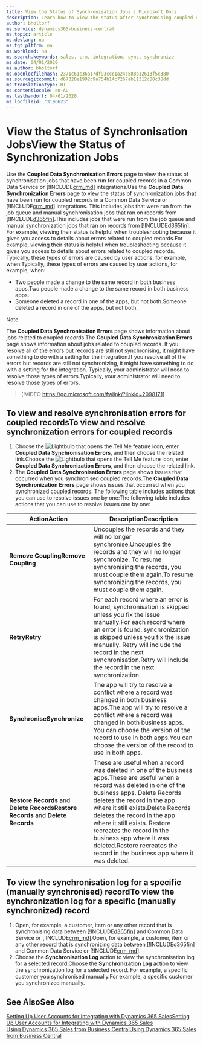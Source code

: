 ```yaml
---
title: View the Status of Synchronisation Jobs | Microsoft Docs
description: Learn how to view the status after synchronising coupled records.
author: bholtorf
ms.service: dynamics365-business-central
ms.topic: article
ms.devlang: na
ms.tgt_pltfrm: na
ms.workload: na
ms.search.keywords: sales, crm, integration, sync, synchronize
ms.date: 04/01/2020
ms.author: bholtorf
ms.openlocfilehash: 2371c61c36a17df93ccc1a24c588b12613f5c380
ms.sourcegitcommit: d67328e1992c9a754b14c7267ab11312c80c38dd
ms.translationtype: HT
ms.contentlocale: en-AU
ms.lasthandoff: 04/01/2020
ms.locfileid: "3196623"
---
```

# <a name="view-the-status-of-synchronization-jobs"></a><span data-ttu-id="21ee8-103">View the Status of Synchronisation Jobs</span><span class="sxs-lookup"><span data-stu-id="21ee8-103">View the Status of Synchronization Jobs</span></span>
<span data-ttu-id="21ee8-104">Use the **Coupled Data Synchronisation Errors** page to view the status of synchronisation jobs that have been run for coupled records in a Common Data Service or [!INCLUDE[crm_md](includes/crm_md.md)] integrations.</span><span class="sxs-lookup"><span data-stu-id="21ee8-104">Use the **Coupled Data Synchronization Errors** page to view the status of synchronization jobs that have been run for coupled records in a Common Data Service or [!INCLUDE[crm_md](includes/crm_md.md)] integrations.</span></span> <span data-ttu-id="21ee8-105">This includes jobs that were run from the job queue and manual synchronisation jobs that ran on records from [!INCLUDE[d365fin](includes/d365fin_md.md)].</span><span class="sxs-lookup"><span data-stu-id="21ee8-105">This includes jobs that were run from the job queue and manual synchronization jobs that ran on records from [!INCLUDE[d365fin](includes/d365fin_md.md)].</span></span> <span data-ttu-id="21ee8-106">For example, viewing their status is helpful when troubleshooting because it gives you access to details about errors related to coupled records.</span><span class="sxs-lookup"><span data-stu-id="21ee8-106">For example, viewing their status is helpful when troubleshooting because it gives you access to details about errors related to coupled records.</span></span> <span data-ttu-id="21ee8-107">Typically, these types of errors are caused by user actions, for example, when:</span><span class="sxs-lookup"><span data-stu-id="21ee8-107">Typically, these types of errors are caused by user actions, for example, when:</span></span>  

* <span data-ttu-id="21ee8-108">Two people made a change to the same record in both business apps.</span><span class="sxs-lookup"><span data-stu-id="21ee8-108">Two people made a change to the same record in both business apps.</span></span>
* <span data-ttu-id="21ee8-109">Someone deleted a record in one of the apps, but not both.</span><span class="sxs-lookup"><span data-stu-id="21ee8-109">Someone deleted a record in one of the apps, but not both.</span></span>

> [!Note]
> <span data-ttu-id="21ee8-110">The **Coupled Data Synchronisation Errors** page shows information about jobs related to coupled records.</span><span class="sxs-lookup"><span data-stu-id="21ee8-110">The **Coupled Data Synchronization Errors** page shows information about jobs related to coupled records.</span></span> <span data-ttu-id="21ee8-111">If you resolve all of the errors but records are still not synchronising, it might have something to do with a setting for the integration.</span><span class="sxs-lookup"><span data-stu-id="21ee8-111">If you resolve all of the errors but records are still not synchronizing, it might have something to do with a setting for the integration.</span></span> <span data-ttu-id="21ee8-112">Typically, your administrator will need to resolve those types of errors.</span><span class="sxs-lookup"><span data-stu-id="21ee8-112">Typically, your administrator will need to resolve those types of errors.</span></span>   

> [!VIDEO https://go.microsoft.com/fwlink/?linkid=2098171]

## <a name="to-view-and-resolve-synchronization-errors-for-coupled-records"></a><span data-ttu-id="21ee8-113">To view and resolve synchronisation errors for coupled records</span><span class="sxs-lookup"><span data-stu-id="21ee8-113">To view and resolve synchronization errors for coupled records</span></span>
1. <span data-ttu-id="21ee8-114">Choose the ![Lightbulb that opens the Tell Me feature](media/ui-search/search_small.png "Tell me what you want to do") icon, enter **Coupled Data Synchronisation Errors**, and then choose the related link.</span><span class="sxs-lookup"><span data-stu-id="21ee8-114">Choose the ![Lightbulb that opens the Tell Me feature](media/ui-search/search_small.png "Tell me what you want to do") icon, enter **Coupled Data Synchronization Errors**, and then choose the related link.</span></span>
2. <span data-ttu-id="21ee8-115">The **Coupled Data Synchronisation Errors** page shows issues that occurred when you synchronised coupled records.</span><span class="sxs-lookup"><span data-stu-id="21ee8-115">The **Coupled Data Synchronization Errors** page shows issues that occurred when you synchronized coupled records.</span></span> <span data-ttu-id="21ee8-116">The following table includes actions that you can use to resolve issues one by one:</span><span class="sxs-lookup"><span data-stu-id="21ee8-116">The following table includes actions that you can use to resolve issues one by one:</span></span>

|<span data-ttu-id="21ee8-117">Action</span><span class="sxs-lookup"><span data-stu-id="21ee8-117">Action</span></span>|<span data-ttu-id="21ee8-118">Description</span><span class="sxs-lookup"><span data-stu-id="21ee8-118">Description</span></span>|
|----|----|
|<span data-ttu-id="21ee8-119">**Remove Coupling**</span><span class="sxs-lookup"><span data-stu-id="21ee8-119">**Remove Coupling**</span></span>|<span data-ttu-id="21ee8-120">Uncouples the records and they will no longer synchronise.</span><span class="sxs-lookup"><span data-stu-id="21ee8-120">Uncouples the records and they will no longer synchronize.</span></span> <span data-ttu-id="21ee8-121">To resume synchronising the records, you must couple them again.</span><span class="sxs-lookup"><span data-stu-id="21ee8-121">To resume synchronizing the records, you must couple them again.</span></span>|
|<span data-ttu-id="21ee8-122">**Retry**</span><span class="sxs-lookup"><span data-stu-id="21ee8-122">**Retry**</span></span>|<span data-ttu-id="21ee8-123">For each record where an error is found, synchronisation is skipped unless you fix the issue manually.</span><span class="sxs-lookup"><span data-stu-id="21ee8-123">For each record where an error is found, synchronization is skipped unless you fix the issue manually.</span></span> <span data-ttu-id="21ee8-124">Retry will include the record in the next synchronisation.</span><span class="sxs-lookup"><span data-stu-id="21ee8-124">Retry will include the record in the next synchronization.</span></span>|
|<span data-ttu-id="21ee8-125">**Synchronise**</span><span class="sxs-lookup"><span data-stu-id="21ee8-125">**Synchronize**</span></span>|<span data-ttu-id="21ee8-126">The app will try to resolve a conflict where a record was changed in both business apps.</span><span class="sxs-lookup"><span data-stu-id="21ee8-126">The app will try to resolve a conflict where a record was changed in both business apps.</span></span> <span data-ttu-id="21ee8-127">You can choose the version of the record to use in both apps.</span><span class="sxs-lookup"><span data-stu-id="21ee8-127">You can choose the version of the record to use in both apps.</span></span>|
|<span data-ttu-id="21ee8-128">**Restore Records** and **Delete Records**</span><span class="sxs-lookup"><span data-stu-id="21ee8-128">**Restore Records** and **Delete Records**</span></span>|<span data-ttu-id="21ee8-129">These are useful when a record was deleted in one of the business apps.</span><span class="sxs-lookup"><span data-stu-id="21ee8-129">These are useful when a record was deleted in one of the business apps.</span></span> <span data-ttu-id="21ee8-130">Delete Records deletes the record in the app where it still exists.</span><span class="sxs-lookup"><span data-stu-id="21ee8-130">Delete Records deletes the record in the app where it still exists.</span></span> <span data-ttu-id="21ee8-131">Restore recreates the record in the business app where it was deleted.</span><span class="sxs-lookup"><span data-stu-id="21ee8-131">Restore recreates the record in the business app where it was deleted.</span></span>|

## <a name="to-view-the-synchronization-log-for-a-specific-manually-synchronized-record"></a><span data-ttu-id="21ee8-132">To view the synchronisation log for a specific (manually synchronised) record</span><span class="sxs-lookup"><span data-stu-id="21ee8-132">To view the synchronization log for a specific (manually synchronized) record</span></span>
1. <span data-ttu-id="21ee8-133">Open, for example, a customer, item or any other record that is synchronising data between [!INCLUDE[d365fin](includes/d365fin_md.md)] and Common Data Service or [!INCLUDE[crm_md](includes/crm_md.md)].</span><span class="sxs-lookup"><span data-stu-id="21ee8-133">Open, for example, a customer, item or any other record that is synchronizing data between [!INCLUDE[d365fin](includes/d365fin_md.md)] and Common Data Service or [!INCLUDE[crm_md](includes/crm_md.md)].</span></span>
2. <span data-ttu-id="21ee8-134">Choose the **Synchronisation Log** action to view the synchronisation log for a selected record.</span><span class="sxs-lookup"><span data-stu-id="21ee8-134">Choose the **Synchronization Log** action to view the synchronization log for a selected record.</span></span> <span data-ttu-id="21ee8-135">For example, a specific customer you synchronised manually.</span><span class="sxs-lookup"><span data-stu-id="21ee8-135">For example, a specific customer you synchronized manually.</span></span>

## <a name="see-also"></a><span data-ttu-id="21ee8-136">See Also</span><span class="sxs-lookup"><span data-stu-id="21ee8-136">See Also</span></span>  
[<span data-ttu-id="21ee8-137">Setting Up User Accounts for Integrating with Dynamics 365 Sales</span><span class="sxs-lookup"><span data-stu-id="21ee8-137">Setting Up User Accounts for Integrating with Dynamics 365 Sales</span></span>](admin-setting-up-integration-with-dynamics-sales.md)  
[<span data-ttu-id="21ee8-138">Using Dynamics 365 Sales from Business Central</span><span class="sxs-lookup"><span data-stu-id="21ee8-138">Using Dynamics 365 Sales from Business Central</span></span>](marketing-integrate-dynamicscrm.md)
